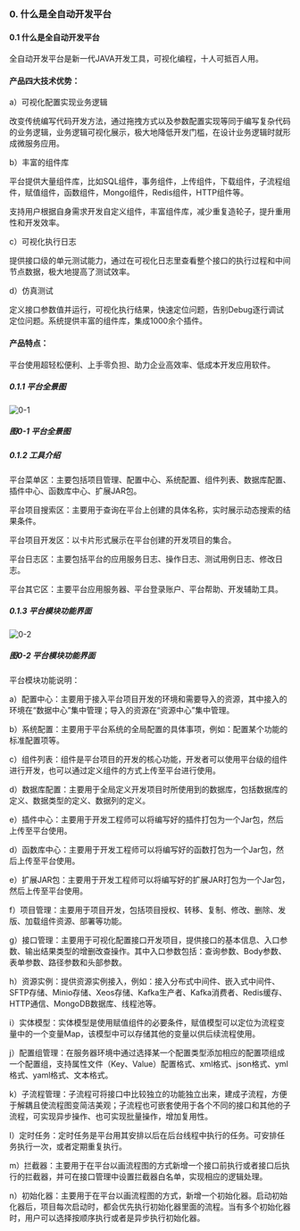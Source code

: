 ### 0. 什么是全自动开发平台

#### 0.1 什么是全自动开发平台

全自动开发平台是新一代JAVA开发工具，可视化编程，十人可抵百人用。

#### 产品四大技术优势：

a）可视化配置实现业务逻辑

改变传统编写代码开发方法，通过拖拽方式以及参数配置实现等同于编写复杂代码的业务逻辑，业务逻辑可视化展示，极大地降低开发门槛，在设计业务逻辑时就形成微服务应用。

b）丰富的组件库

平台提供大量组件库，比如SQL组件，事务组件，上传组件，下载组件，子流程组件，赋值组件，函数组件，Mongo组件，Redis组件，HTTP组件等。

支持用户根据自身需求开发自定义组件，丰富组件库，减少重复造轮子，提升重用性和开发效率。

c）可视化执行日志

提供接口级的单元测试能力，通过在可视化日志里查看整个接口的执行过程和中间节点数据，极大地提高了测试效率。

d）仿真测试

定义接口参数值并运行，可视化执行结果，快速定位问题，告别Debug逐行调试定位问题。系统提供丰富的组件库，集成1000余个插件。

#### 产品特点：

平台使用超轻松便利、上手零负担、助力企业高效率、低成本开发应用软件。

##### 0.1.1 平台全景图

![0-1](https://www.feisuanyz.com/fsimage/ks-image/ks_0-1_img.png)

##### 图0-1 平台全景图

##### 0.1.2 工具介绍

平台菜单区：主要包括项目管理、配置中心、系统配置、组件列表、数据库配置、插件中心、函数库中心、扩展JAR包。

平台项目搜索区：主要用于查询在平台上创建的具体名称，实时展示动态搜索的结果条件。

平台项目开发区：以卡片形式展示在平台创建的开发项目的集合。

平台日志区：主要包括平台的应用服务日志、操作日志、测试用例日志、修改日志。

平台其它区：主要平台应用服务器、平台登录账户、平台帮助、开发辅助工具。

##### 0.1.3 平台模块功能界面

![0-2](https://www.feisuanyz.com/fsimage/ks-image/ks_02.png)

##### 图0-2 平台模块功能界面

平台模块功能说明：

a）配置中心：主要用于接入平台项目开发的环境和需要导入的资源，其中接入的环境在“数据中心”集中管理；导入的资源在“资源中心”集中管理。

b）系统配置：主要用于平台系统的全局配置的具体事项，例如：配置某个功能的标准配置项等。

c）组件列表：组件是平台项目的开发的核心功能，开发者可以使用平台级的组件进行开发，也可以通过定义组件的方式上传至平台进行使用。

d）数据库配置：主要用于全局定义开发项目时所使用到的数据库，包括数据库的定义、数据类型的定义、数据列的定义。

e）插件中心：主要用于开发工程师可以将编写好的插件打包为一个Jar包，然后上传至平台使用。

d）函数库中心：主要用于开发工程师可以将编写好的函数打包为一个Jar包，然后上传至平台使用。

e）扩展JAR包：主要用于开发工程师可以将编写好的扩展JAR打包为一个Jar包，然后上传至平台使用。

f）项目管理：主要用于项目开发，包括项目授权、转移、复制、修改、删除、发版、加载组件资源、部署等功能。

g）接口管理：主要用于可视化配置接口开发项目，提供接口的基本信息、入口参数、输出结果类型的增删改查操作。其中入口参数包括：查询参数、Body参数、表单参数、路径参数和头部参数。

h）资源实例：提供资源实例接入，例如：接入分布式中间件、嵌入式中间件、SFTP存储、Minio存储、Xeos存储、Kafka生产者、Kafka消费者、Redis缓存、HTTP通信、MongoDB数据库、线程池等。

i）实体模型：实体模型是使用赋值组件的必要条件，赋值模型可以定位为流程变量中的一个变量Map，该模型中可以存储其他的变量以供后续流程使用。

j）配置组管理：在服务器环境中通过选择某一个配置类型添加相应的配置项组成一个配置组，支持属性文件（Key、Value）配置格式、xml格式、json格式、yml格式、yaml格式、文本格式。

k）子流程管理：子流程可将接口中比较独立的功能独立出来，建成子流程，方便于解耦且使流程图变简洁美观；子流程也可嵌套使用于各个不同的接口和其他的子流程，可实现异步操作、也可实现批量操作，增加复用性。

l）定时任务：定时任务是平台用其安排以后在后台线程中执行的任务。可安排任务执行一次，或者定期重复执行。

m）拦截器：主要用于在平台以画流程图的方式新增一个接口前执行或者接口后执行的拦截器，并可在接口管理中设置拦截器白名单，实现相应的逻辑处理。

n）初始化器：主要用于在平台以画流程图的方式，新增一个初始化器。启动初始化器后，项目每次启动时，都会优先执行初始化器里面的流程。当有多个初始化器时，用户可以选择按顺序执行或者是异步执行初始化器。
